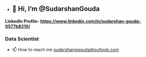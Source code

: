 
- ## 👋 Hi, I’m @SudarshanGouda

#### LinkedIn Profile- https://www.linkedin.com/in/sudarshan-gouda-0577b8210/


### Data Scientist

- 📫 How to reach me sudarshanggouda@outlook.com

<!---
SudarshanGouda/SudarshanGouda is a ✨ special ✨ repository because its `README.md` (this file) appears on your GitHub profile.
You can click the Preview link to take a look at your changes.
--->
